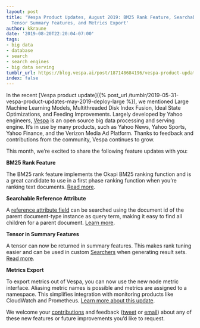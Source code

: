 ```yaml
---
layout: post
title: 'Vespa Product Updates, August 2019: BM25 Rank Feature, Searchable Parent References,
  Tensor Summary Features, and Metrics Export'
author: kkraune
date: '2019-08-20T22:20:04-07:00'
tags:
- big data
- database
- search
- search engines
- big data serving
tumblr_url: https://blog.vespa.ai/post/187148684196/vespa-product-updates-august-2019-bm25-rank
index: false
---
```

In the recent [Vespa product update]({% post_url /tumblr/2019-05-31-vespa-product-updates-may-2019-deploy-large %}), we mentioned Large Machine Learning Models, Multithreaded Disk Index Fusion, Ideal State Optimizations, and Feeding Improvements. Largely developed by Yahoo engineers, [Vespa](https://github.com/vespa-engine/vespa) is an open source big data processing and serving engine. It’s in use by many products, such as Yahoo News, Yahoo Sports, Yahoo Finance, and the Verizon Media Ad Platform. Thanks to feedback and contributions from the community, Vespa continues to grow.

This month, we’re excited to share the following feature updates with you:

**BM25 Rank Feature**

The BM25 rank feature implements the Okapi BM25 ranking function and is a great candidate to use in a first phase ranking function when you’re ranking text documents. [Read more](https://docs.vespa.ai/en/reference/bm25.html).

**Searchable Reference Attribute**

A [reference attribute field](https://docs.vespa.ai/en/reference/schema-reference.html#reference) can be searched using the document id of the parent document-type instance as query term, making it easy to find all children for a parent document. [Learn more](https://docs.vespa.ai/en/parent-child.html).

**Tensor in Summary Features**

A tensor can now be returned in summary features.
This makes rank tuning easier and can be used in custom [Searchers](https://docs.vespa.ai/en/searcher-development.html) when generating result sets.
[Read more](https://docs.vespa.ai/en/reference/schema-reference.html#summary-features).

**Metrics Export**

To export metrics out of Vespa, you can now use the new node metric interface. Aliasing metric names is possible and metrics are assigned to a namespace. This simplifies integration with monitoring products like CloudWatch and Prometheus. [Learn more about this update](https://docs.vespa.ai/en/reference/metrics.html).

We welcome your [contributions](https://github.com/vespa-engine/vespa/blob/master/CONTRIBUTING.md) and feedback ([tweet](https://twitter.com/vespaengine) or [email](mailto:info@vespa.ai)) about any of these new features or future improvements you’d like to request.

